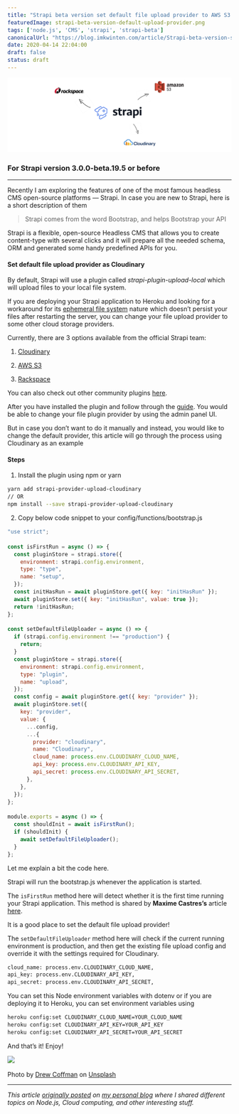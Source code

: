 ```yaml
---
title: "Strapi beta version set default file upload provider to AWS S3 / Google Cloud Storage (GCS) / Cloudinary"
featuredImage: strapi-beta-version-default-upload-provider.png
tags: ['node.js', 'CMS', 'strapi', 'strapi-beta']
canonicalUrl: "https://blog.imkwinten.com/article/Strapi-beta-version-set-default-file-upload-provider-to-AWS-S3-Google-Cloud-Storage-(GCS)-Cloudinary"
date: 2020-04-14 22:04:00
draft: false
status: draft
---
```


![](./strapi-beta-version-default-upload-provider.png)

### For Strapi version 3.0.0-beta.19.5 or before
----------
Recently I am exploring the features of one of the most famous headless CMS open-source platforms — Strapi. 
In case you are new to Strapi, here is a short description of them

> Strapi comes from the word Bootstrap, and helps Bootstrap your API

Strapi is a flexible, open-source Headless CMS that allows you to create content-type with several clicks and it will prepare all the needed schema, ORM and generated some handy predefined APIs for you.

#### Set default file upload provider as Cloudinary

By default, Strapi will use a plugin called *strapi-plugin-upload-local* which will upload files to your local file system.

If you are deploying your Strapi application to Heroku and looking for a workaround for its [ephemeral file system](https://devcenter.heroku.com/articles/dynos#ephemeral-filesystem) nature which doesn’t persist your files after restarting the server, you can change your file upload provider to some other cloud storage providers.

Currently, there are 3 options available from the official Strapi team:

1. [Cloudinary](https://www.npmjs.com/package/strapi-provider-upload-cloudinary)

1. [AWS S3](https://www.npmjs.com/package/strapi-provider-upload-aws-s3)

1. [Rackspace](https://www.npmjs.com/package/strapi-provider-upload-rackspace)

You can also check out other community plugins [here](https://www.npmjs.com/search?q=strapi-provider-upload-).

After you have installed the plugin and follow through the [guide](https://strapi.io/documentation/3.0.0-beta.x/plugins/upload.html#install-providers). You would be able to change your file plugin provider by using the admin panel UI.

But in case you don’t want to do it manually and instead, you would like to change the default provider, this article will go through the process using Cloudinary as an example

#### Steps

1. Install the plugin using npm or yarn

```bash
yarn add strapi-provider-upload-cloudinary
// OR
npm install --save strapi-provider-upload-cloudinary
```

2. Copy below code snippet to your config/functions/bootstrap.js

```javascript
"use strict";

const isFirstRun = async () => {
  const pluginStore = strapi.store({
    environment: strapi.config.environment,
    type: "type",
    name: "setup",
  });
  const initHasRun = await pluginStore.get({ key: "initHasRun" });
  await pluginStore.set({ key: "initHasRun", value: true });
  return !initHasRun;
};

const setDefaultFileUploader = async () => {
  if (strapi.config.environment !== "production") {
    return;
  }
  const pluginStore = strapi.store({
    environment: strapi.config.environment,
    type: "plugin",
    name: "upload",
  });
  const config = await pluginStore.get({ key: "provider" });
  await pluginStore.set({
    key: "provider",
    value: {
      ...config,
      ...{
        provider: "cloudinary",
        name: "Cloudinary",
        cloud_name: process.env.CLOUDINARY_CLOUD_NAME,
        api_key: process.env.CLOUDINARY_API_KEY,
        api_secret: process.env.CLOUDINARY_API_SECRET,
      },
    },
  });
};

module.exports = async () => {
  const shouldInit = await isFirstRun();
  if (shouldInit) {
    await setDefaultFileUploader();
  }
};
```

Let me explain a bit the code here.

Strapi will run the bootstrap.js whenever the application is started.

The `isFirstRun` method here will detect whether it is the first time running your Strapi application. This method is shared by **Maxime Castres’s** article [here](https://strapi.io/blog/build-a-blog-with-react-strapi-and-apollo).

It is a good place to set the default file upload provider!

The `setDefaultFileUploader` method here will check if the current running environment is production, and then get the existing file upload config and override it with the settings required for Cloudinary.

```bash
cloud_name: process.env.CLOUDINARY_CLOUD_NAME,
api_key: process.env.CLOUDINARY_API_KEY,
api_secret: process.env.CLOUDINARY_API_SECRET,
```

You can set this Node environment variables with dotenv or if you are deploying it to Heroku, you can set environment variables using

```bash
heroku config:set CLOUDINARY_CLOUD_NAME=YOUR_CLOUD_NAME
heroku config:set CLOUDINARY_API_KEY=YOUR_API_KEY
heroku config:set CLOUDINARY_API_SECRET=YOUR_API_SECRET
```

And that’s it! Enjoy!

![](https://prod-imkwinten-media.s3.ap-southeast-1.amazonaws.com/drew_coffman_Dz_It_f_TY_v4_E_unsplash_491aeeae9b.jpeg)

Photo by [Drew Coffman](https://unsplash.com/@drewcoffman?utm_source=unsplash&utm_medium=referral&utm_content=creditCopyText) on [Unsplash](https://unsplash.com/?utm_source=unsplash&utm_medium=referral&utm_content=creditCopyText)


----------

*This article [originally posted](https://blog.imkwinten.com/article/Strapi-beta-version-set-default-file-upload-provider-to-AWS-S3-Google-Cloud-Storage-(GCS)-Cloudinary?utm_source=medium&utm_medium=referral) on [my personal blog](https://blog.imkwinten.com/?utm_source=medium&utm_medium=referral) where I shared different topics on Node.js, Cloud computing, and other interesting stuff.*
